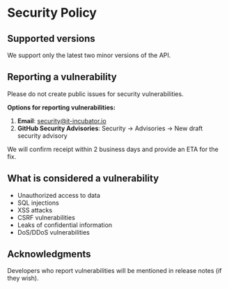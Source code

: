 # Security Policy

## Supported versions

We support only the latest two minor versions of the API.

## Reporting a vulnerability

Please do not create public issues for security vulnerabilities.

**Options for reporting vulnerabilities:**

1. **Email**: security@it-incubator.io
2. **GitHub Security Advisories**: Security → Advisories → New draft security advisory

We will confirm receipt within 2 business days and provide an ETA for the fix.

## What is considered a vulnerability

- Unauthorized access to data
- SQL injections
- XSS attacks
- CSRF vulnerabilities
- Leaks of confidential information
- DoS/DDoS vulnerabilities

## Acknowledgments

Developers who report vulnerabilities will be mentioned in release notes (if they wish). 